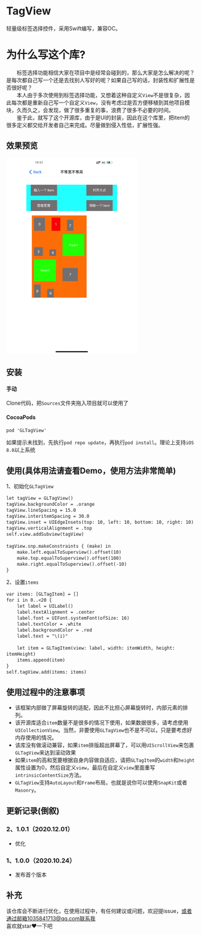 # TagView
轻量级标签选择控件，采用Swift编写，兼容OC。

# 为什么写这个库?
&emsp;&emsp;标签选择功能相信大家在项目中是经常会碰到的，那么大家是怎么解决的呢？是每次都自己写一个还是去找别人写好的呢？如果自己写的话，封装性和扩展性是否很好呢？<br/>
&emsp;&emsp;本人由于多次使用到标签选择功能，又想着这种自定义`View`不是很复杂，因此每次都是重新自己写一个自定义`View`，没有考虑过是否方便移植到其他项目模块，久而久之，会发现，做了很多重复的事，浪费了很多不必要的时间。<br/>
&emsp;&emsp;鉴于此，就写了这个开源库，由于是UI的封装，因此在这个库里，把item的很多定义都交给开发者自己来完成。尽量做到侵入性低，扩展性强。<br/>

## 效果预览
<img src="GIF/example.gif" width="350">

## 安装
#### 手动
Clone代码，把`Sources`文件夹拖入项目就可以使用了

#### CocoaPods

```
pod 'GLTagView'
```
如果提示未找到，先执行`pod repo update`，再执行`pod install`。理论上支持`iOS 8.0`以上系统

## 使用(具体用法请查看Demo，使用方法非常简单)
1、初始化`GLTagView`
```
let tagView = GLTagView()
tagView.backgroundColor = .orange
tagView.lineSpacing = 15.0
tagView.interitemSpacing = 30.0
tagView.inset = UIEdgeInsets(top: 10, left: 10, bottom: 10, right: 10)
tagView.verticalAlignment = .top
self.view.addSubview(tagView)

tagView.snp.makeConstraints { (make) in
    make.left.equalToSuperview().offset(10)
    make.top.equalToSuperview().offset(100)
    make.right.equalToSuperview().offset(-10)
}
```
2、设置`items`
```
var items: [GLTagItem] = []
for i in 0..<20 {
    let label = UILabel()
    label.textAlignment = .center
    label.font = UIFont.systemFont(ofSize: 16)
    label.textColor = .white
    label.backgroundColor = .red
    label.text = "\(i)"
    
    let item = GLTagItem(view: label, width: itemWidth, height: itemHeight)
    items.append(item)
}
self.tagView.add(items: items)

```
## 使用过程中的注意事项
- 该框架内部做了屏幕旋转的适配，因此不比担心屏幕旋转时，内部元素的排列。
- 该开源库适合`item`数量不是很多的情况下使用，如果数据很多，请考虑使用`UICollectionView`。当然，非要使用`GLTagView`也不是不可以，只是要考虑好内存使用的情况。
- 该库没有做滚动兼容，如果`item`排版超出屏幕了，可以用`UIScrollView`来包裹`GLTagView`来达到滚动效果
- 如果`item`的高和宽要根据自身内容做自适应，请把`GLTagItem`的`width`和`height`属性设置为0，然后自定义`view`，最后在自定义`view`里面重写`intrinsicContentSize`方法。
- `GLTagView`支持`AutoLayout`和`Frame`布局，也就是说你可以使用`SnapKit`或者`Masonry`。

## 更新记录(倒叙)
### 2、1.0.1（2020.12.01）
- 优化

### 1、1.0.0（2020.10.24）
- 发布首个版本

## 补充
该仓库会不断进行优化，在使用过程中，有任何建议或问题，欢迎提issue，或者通过邮箱1035841713@qq.com联系我<br>
喜欢就star❤️一下吧